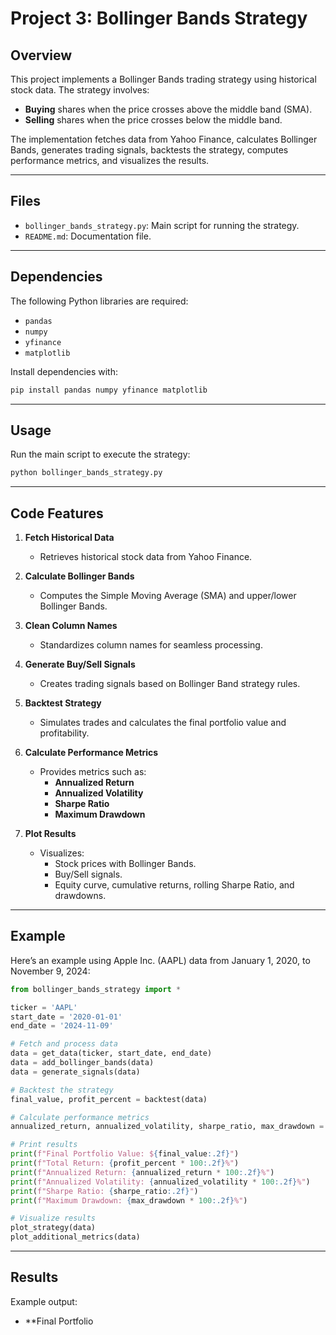 
# Project 3: Bollinger Bands Strategy  

## Overview  
This project implements a Bollinger Bands trading strategy using historical stock data. The strategy involves:  
- **Buying** shares when the price crosses above the middle band (SMA).  
- **Selling** shares when the price crosses below the middle band.  

The implementation fetches data from Yahoo Finance, calculates Bollinger Bands, generates trading signals, backtests the strategy, computes performance metrics, and visualizes the results.

---

## Files  
- `bollinger_bands_strategy.py`: Main script for running the strategy.  
- `README.md`: Documentation file.  

---

## Dependencies  
The following Python libraries are required:  
- `pandas`  
- `numpy`  
- `yfinance`  
- `matplotlib`  

Install dependencies with:  
```bash  
pip install pandas numpy yfinance matplotlib  
```  

---

## Usage  
Run the main script to execute the strategy:  
```bash  
python bollinger_bands_strategy.py  
```  

---

## Code Features  

1. **Fetch Historical Data**  
   - Retrieves historical stock data from Yahoo Finance.  

2. **Calculate Bollinger Bands**  
   - Computes the Simple Moving Average (SMA) and upper/lower Bollinger Bands.  

3. **Clean Column Names**  
   - Standardizes column names for seamless processing.  

4. **Generate Buy/Sell Signals**  
   - Creates trading signals based on Bollinger Band strategy rules.  

5. **Backtest Strategy**  
   - Simulates trades and calculates the final portfolio value and profitability.  

6. **Calculate Performance Metrics**  
   - Provides metrics such as:  
     - **Annualized Return**  
     - **Annualized Volatility**  
     - **Sharpe Ratio**  
     - **Maximum Drawdown**  

7. **Plot Results**  
   - Visualizes:  
     - Stock prices with Bollinger Bands.  
     - Buy/Sell signals.  
     - Equity curve, cumulative returns, rolling Sharpe Ratio, and drawdowns.  

---

## Example  
Here’s an example using Apple Inc. (AAPL) data from January 1, 2020, to November 9, 2024:  

```python  
from bollinger_bands_strategy import *  

ticker = 'AAPL'  
start_date = '2020-01-01'  
end_date = '2024-11-09'  

# Fetch and process data  
data = get_data(ticker, start_date, end_date)  
data = add_bollinger_bands(data)  
data = generate_signals(data)  

# Backtest the strategy  
final_value, profit_percent = backtest(data)  

# Calculate performance metrics  
annualized_return, annualized_volatility, sharpe_ratio, max_drawdown = calculate_metrics(data)  

# Print results  
print(f"Final Portfolio Value: ${final_value:.2f}")  
print(f"Total Return: {profit_percent * 100:.2f}%")  
print(f"Annualized Return: {annualized_return * 100:.2f}%")  
print(f"Annualized Volatility: {annualized_volatility * 100:.2f}%")  
print(f"Sharpe Ratio: {sharpe_ratio:.2f}")  
print(f"Maximum Drawdown: {max_drawdown * 100:.2f}%")  

# Visualize results  
plot_strategy(data)  
plot_additional_metrics(data)  
```  

---

## Results  
Example output:  

- **Final Portfolio

